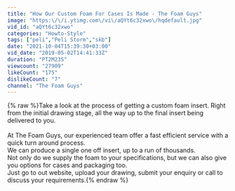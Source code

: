 ```yaml
---
title: "How Our Custom Foam For Cases Is Made - The Foam Guys"
image: "https:\/\/i.ytimg.com\/vi\/aQYt6c32xwo\/hqdefault.jpg"
vid_id: "aQYt6c32xwo"
categories: "Howto-Style"
tags: ["peli","Peli Storm","skb"]
date: "2021-10-04T15:39:30+03:00"
vid_date: "2019-05-02T14:41:33Z"
duration: "PT2M23S"
viewcount: "27909"
likeCount: "175"
dislikeCount: "7"
channel: "The Foam Guys"
---
```

{% raw %}Take a look at the process of getting a custom foam insert. Right from the initial drawing stage, all the way up to the final insert being delivered to you. <br /><br />At The Foam Guys, our experienced team offer a fast efficient service with a quick turn around process.<br />We can produce a single one off insert, up to a run of thousands. <br />Not only do we supply the foam to your specifications, but we can also give you options for cases and packaging too. <br />Just go to out website, upload your drawing, submit your enquiry or call to discuss your requirements.{% endraw %}
